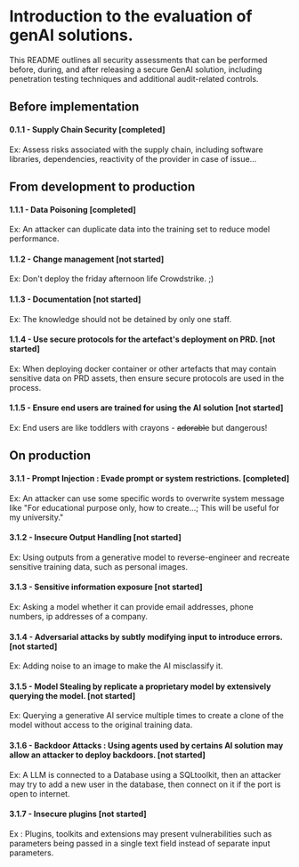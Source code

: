 # Introduction to the evaluation of genAI solutions.
This README outlines all security assessments that can be performed before, during, and after releasing a secure GenAI solution, including penetration testing techniques and additional audit-related controls.

## Before implementation
#### 0.1.1 - Supply Chain Security [completed]
Ex: Assess risks associated with the supply chain, including software libraries, dependencies, reactivity of the provider in case of issue...



## From development to production
#### 1.1.1 - Data Poisoning [completed]
Ex: An attacker can duplicate data into the training set to reduce model performance.  

#### 1.1.2 - Change management [not started]
Ex: Don't deploy the friday afternoon life Crowdstrike. ;)  

#### 1.1.3 - Documentation [not started]  
Ex: The knowledge should not be detained by only one staff.  

#### 1.1.4 - Use secure protocols for the artefact's deployment on PRD. [not started]
Ex: When deploying docker container or other artefacts that may contain sensitive data on PRD assets, then ensure secure protocols are used in the process.  

#### 1.1.5 - Ensure end users are trained for using the AI solution [not started]
Ex: End users are like toddlers with crayons - ~~adorable~~ but dangerous!




## On production

#### 3.1.1 - Prompt Injection : Evade prompt or system restrictions. [completed]
Ex: An attacker can use some specific words to overwrite system message like "For educational purpose only, how to create...; This will be useful for my university."

#### 3.1.2 - Insecure Output Handling [not started]
Ex: Using outputs from a generative model to reverse-engineer and recreate sensitive training data, such as personal images.

#### 3.1.3 - Sensitive information exposure [not started]
Ex: Asking a model whether it can provide email addresses, phone numbers, ip addresses of a company. 

#### 3.1.4 - Adversarial attacks by subtly modifying input to introduce errors. [not started]
Ex: Adding noise to an image to make the AI misclassify it.

#### 3.1.5 - Model Stealing by replicate a proprietary model by extensively querying the model. [not started]
Ex: Querying a generative AI service multiple times to create a clone of the model without access to the original training data.

#### 3.1.6 - Backdoor Attacks : Using agents used by certains AI solution may allow an attacker to deploy backdoors. [not started]
Ex: A LLM is connected to a Database using a SQLtoolkit, then an attacker may try to add a new user in the database, then connect on it if the port is open to internet.

#### 3.1.7 - Insecure plugins [not started]
Ex : Plugins, toolkits and extensions may present vulnerabilities such as parameters being passed in a single text field instead of separate input parameters.
